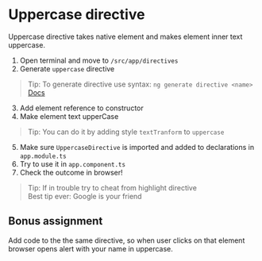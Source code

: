 # Uppercase directive
Uppercase directive takes native element and makes element inner text uppercase.

1.  Open terminal and move to `/src/app/directives`
2.  Generate `uppercase` directive
> Tip: To generate directive use syntax: `ng generate directive <name>` <br/>
> [Docs](https://angular.io/cli/generate#directive-command) <br />
3. Add element reference to constructor
4. Make element text upperCase
> Tip: You can do it by adding style `textTranform` to `uppercase` <br />
5. Make sure `UppercaseDirective` is imported and added to declarations in `app.module.ts`
6. Try to use it in `app.component.ts`
7. Check the outcome in browser!

> Tip: If in trouble try to cheat from highlight directive <br />
> Best tip ever: Google is your friend

## Bonus assignment
Add code to the the same directive, so when user clicks on that element browser opens alert with your name in uppercase.
